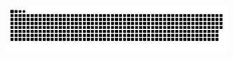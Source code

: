 ![GitHub Snake dark](https://github.com/vignesh-i2it/vignesh-i2it/blob/output/github-contribution-grid-snake-dark.svg#gh-dark-mode-only)
